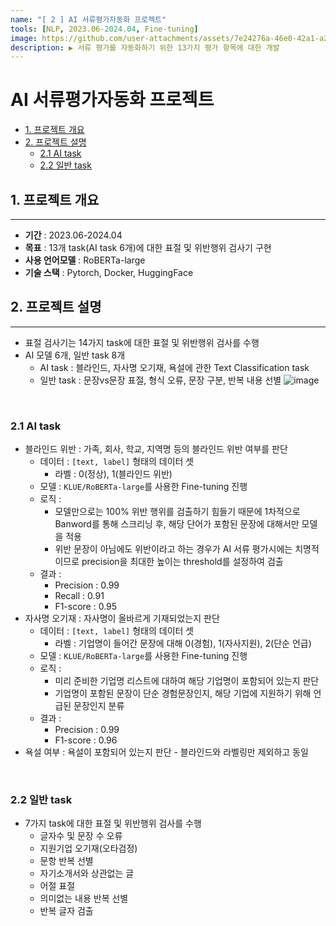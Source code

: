 ```yaml
---
name: "[ 2 ] AI 서류평가자동화 프로젝트"
tools: [NLP, 2023.06-2024.04, Fine-tuning]
image: https://github.com/user-attachments/assets/7e24276a-46e0-42a1-a28e-cefde09b2205
description: ▶️ 서류 평가를 자동화하기 위한 13가지 평가 항목에 대한 개발
---
```


# AI 서류평가자동화 프로젝트
- [1. 프로젝트 개요](#1-프로젝트-개요)
- [2. 프로젝트 설명](#2-프로젝트-설명)
  - [2.1 AI task](#21-ai-task)
  - [2.2 일반 task](#22-일반-task)

## 1. 프로젝트 개요
---
- **기간** : 2023.06-2024.04
- **목표** : 13개 task(AI task 6개)에 대한 표절 및 위반행위 검사기 구현
- **사용 언어모델** : RoBERTa-large
- **기술 스택** : Pytorch, Docker, HuggingFace

## 2. 프로젝트 설명
---
- 표절 검사기는 14가지 task에 대한 표절 및 위반행위 검사를 수행
- AI 모델 6개, 일반 task 8개
  - AI task : 블라인드, 자사명 오기재, 욕설에 관한 Text Classification task
  - 일반 task : 문장vs문장 표절, 형식 오류, 문장 구분, 반복 내용 선별 
![image](https://github.com/user-attachments/assets/b86be24c-643d-4072-be4c-af508c6bfc3a)

<br>

### 2.1 AI task
  - 블라인드 위반 : 가족, 회사, 학교, 지역명 등의 블라인드 위반 여부를 판단
    - 데이터 : `[text, label]` 형태의 데이터 셋
      - 라벨 : 0(정상), 1(블라인드 위반)
    - 모델 : `KLUE/RoBERTa-large`를 사용한 Fine-tuning 진행
    - 로직 : 
      - 모델만으로는 100% 위반 행위를 검출하기 힘들기 때문에 1차적으로 Banword를 통해 스크리닝 후, 해당 단어가 포함된 문장에 대해서만 모델을 적용
      - 위반 문장이 아님에도 위반이라고 하는 경우가 AI 서류 평가시에는 치명적이므로 precision을 최대한 높이는 threshold를 설정하여 검출
    - 결과 : 
      - Precision : 0.99
      - Recall : 0.91
      - F1-score : 0.95
  - 자사명 오기재 : 자사명이 올바르게 기재되었는지 판단
    - 데이터 : `[text, label]` 형태의 데이터 셋
      - 라벨 : 기업명이 들어간 문장에 대해 0(경험), 1(자사지원), 2(단순 언급)
    - 모델 : `KLUE/RoBERTa-large`를 사용한 Fine-tuning 진행
    - 로직 : 
      - 미리 준비한 기업명 리스트에 대하여 해당 기업명이 포함되어 있는지 판단
      - 기업명이 포함된 문장이 단순 경험문장인지, 해당 기업에 지원하기 위해 언급된 문장인지 분류
    - 결과 : 
      - Precision : 0.99
      - F1-score : 0.96
  - 욕설 여부 : 욕설이 포함되어 있는지 판단 - 블라인드와 라벨링만 제외하고 동일

<br>

### 2.2 일반 task 
  - 7가지 task에 대한 표절 및 위반행위 검사를 수행
    - 글자수 및 문장 수 오류
    - 지원기업 오기재(오타검정)
    - 문항 반복 선별
    - 자기소개서와 상관없는 글
    - 어절 표절
    - 의미없는 내용 반복 선별
    - 반복 글자 검출 
